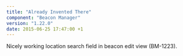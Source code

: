 ```yaml
---
title: "Already Invented There"
component: "Beacon Manager"
version: "1.22.0"
date: 2015-06-25 17:47:00 +1
---
```

Nicely working location search field in beacon edit view (BM-1223).